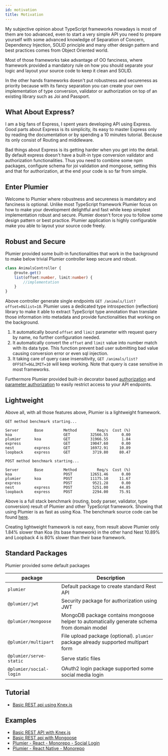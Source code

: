 ```yaml
---
id: motivation
title: Motivation
---
```


My subjective opinion about TypeScript frameworks nowadays is most of them are too advanced, even to start a very simple API you need to prepare yourself with some advanced knowledge of Separation of Concern, Dependency Injection, SOLID principle and many other design pattern and best practices comes from Object Oriented world. 

Most of those frameworks take advantage of OO fanciness, where framework provided a mandatory rule on how you should separate your logic and layout your source code to keep it clean and SOLID.

In the other hands frameworks doesn't put robustness and secureness as priority because with its fancy separation you can create your own implementation of type conversion, validator or authorization on top of an existing library such as Joi and Passport. 

## What About Express?
I am a big fans of Express, I spent years developing API using Express. Good parts about Express is its simplicity, its easy to master Express only by reading the documentation or by spending a 10 minutes tutorial. Because its only consist of Routing and middleware. 

Bad things about Express is its getting harder when you get into the detail. By default express doesn't have a built-in type conversion validator and authorization functionalities. Thus you need to combine some npm packages, configure schema for joi validation and mongoose, setting this and that for authorization, at the end your code is so far from simple. 

## Enter Plumier
Welcome to Plumier where robustness and secureness is mandatory and fanciness is optional. Unlike most TypeScript framework Plumier focus on how to make your development delightful and fast while keep simplest implementation robust and secure. Plumier doesn't force you to follow some design pattern or best practice. Plumier application is highly configurable make you able to layout your source code freely. 

## Robust and Secure
Plumier provided some built-in functionalities that work in the background to make below trivial Plumier controller keep secure and robust. 

```typescript 
class AnimalsController {
    @route.get()
    list(offset:number, limit:number) {
        //implementation
    }
}
```

Above controller generate single endpoints `GET /animals/list?offset=0&list=10`. Plumier uses a dedicated type introspection (reflection) library to make it able to extract TypeScript type annotation than translate those information into metadata and provide functionalities that working on the background. 
1. It automatically bound `offset` and `limit` parameter with request query by name, no further configuration needed. 
2. It automatically convert the `offset` and `limit` value into number match with its data type. This function prevent bad user submitting bad value causing conversion error or even sql injection.
3. It taking care of query case insensitivity, `GET /animals/list?OFFSET=0&LIMIT=10` will keep working. Note that query is case sensitive in most frameworks.

Furthermore Plumier provided built-in decorator based [authorization](refs/authorization) and [parameter authorization](refs/authorization#parameter-authorization) to easily restrict access to your API endpoints.

## Lightweight

Above all, with all those features above, Plumier is a lightweight framework.

```
GET method benchmark starting...

Server       Base         Method         Req/s  Cost (%)
koa                       GET         32566.55      0.00
plumier      koa          GET         31966.55      1.84
express                   GET         19047.60      0.00
nest         express      GET         16972.91     10.89
loopback     express      GET          3719.80     80.47

POST method benchmark starting...

Server       Base         Method         Req/s  Cost (%)
koa                       POST        12651.46      0.00
plumier      koa          POST        11175.10     11.67
express                   POST         9521.28      0.00
nest         express      POST         5251.00     44.85
loopback     express      POST         2294.00     75.91
```

Above is a full stack benchmark (routing, body parser, validator, type conversion) result of Plumier and other TypeScript framework. Showing that using Plumier is as fast as using Koa. The benchmark source code can be found [here](https://github.com/ktutnik/full-stack-benchmarks).

Creating lightweight framework is not easy, from result above Plumier only 1.84% slower than Koa (its base framework) in the other hand Nest 10.89% and Loopback 4 is 80% slower than their base framework.

## Standard Packages
Plumier provided some default packages

| package                 | Description                                                                                    |
| ----------------------- | ---------------------------------------------------------------------------------------------- |
| `plumier`               | Default package to create standard Rest API                                                    |
| `@plumier/jwt`          | Security package for authorization using JWT                                                   |
| `@plumier/mongoose`     | MongoDB package contains mongoose helper to automatically generate schema from domain model |
| `@plumier/multipart`    | File upload package (optional). `plumier` package already supported multipart form             |
| `@plumier/serve-static` | Serve static files                                                                             |
| `@plumier/social-login` | OAuth2 login package supported some social media login                                         |

## Tutorial
* [Basic REST api using Knex.js](https://plumierjs.com/docs/tutorials/basic-sql/get-started)

## Examples
* [Basic REST API with Knex.js](https://github.com/plumier/tutorial-todo-sql-backend)
* [Basic REST api with Mongoose](https://github.com/plumier/tutorial-todo-mongodb-backend)
* [Plumier - React - Monorepo - Social Login](https://github.com/plumier/tutorial-monorepo-social-login)
* [Plumier - React Native - Monorepo](https://github.com/plumier/tutorial-todo-monorepo-react-native)